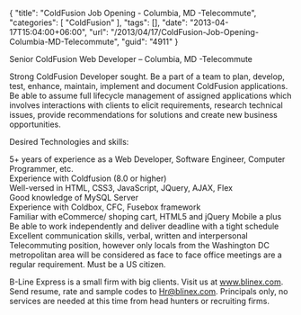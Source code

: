 {
	"title": "ColdFusion Job Opening - Columbia, MD -Telecommute",
	"categories": [
		"ColdFusion"
	],
	"tags": [],
	"date": "2013-04-17T15:04:00+06:00",
	"url": "/2013/04/17/ColdFusion-Job-Opening-Columbia-MD-Telecommute",
	"guid": "4911"
}

Senior ColdFusion Web Developer – Columbia, MD -Telecommute

Strong ColdFusion Developer sought. Be a part of a team to plan, develop, test, enhance, maintain, implement and document ColdFusion applications. Be able to assume full lifecycle management of assigned applications which involves interactions with clients to elicit requirements, research technical issues, provide recommendations for solutions and create new business opportunities. 

Desired Technologies and skills:

5+ years of experience as a Web Developer, Software Engineer, Computer Programmer, etc.<br/>
Experience with Coldfusion (8.0 or higher)<br/>
Well-versed in HTML, CSS3, JavaScript, JQuery, AJAX, Flex<br/>
Good knowledge of MySQL Server<br/>
Experience with Coldbox, CFC, Fusebox framework<br/>
Familiar with  eCommerce/ shoping cart, HTML5 and jQuery Mobile a plus<br/>
Be able to work independently and deliver deadline with a tight schedule<br/>
Excellent communication skills, verbal, written and interpersonal<br/>
Telecommuting position, however only locals from the Washington DC metropolitan area will be considered as face to face office meetings are a regular requirement. Must be a US citizen.

B-Line Express is a small firm with big clients.  Visit us at www.blinex.com.  Send resume, rate and sample codes to Hr@blinex.com.  Principals only, no services are needed at this time from head hunters or recruiting firms.